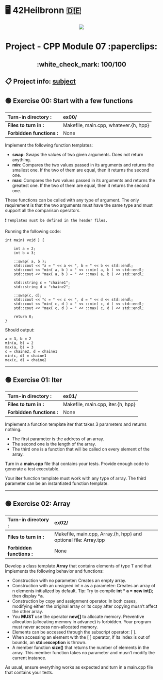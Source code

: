 # :desktop_computer: 42Heilbronn :de:

<p align="center">
  <img src="https://github.com/Tilek12/42-project-badges/blob/main/badges/cppm.png">
</p>

<h1 align="center">
 Project - CPP Module 07 :paperclips:
</h1>

<h2 align="center">
 :white_check_mark: 100/100
</h2>

## :clipboard: Project info: [subject](https://github.com/Tilek12/42HN-CPP_Module_07/blob/master/.git_docs/subject_cpp_07.pdf)

## :green_circle: **Exercise 00: Start with a few functions**

**Turn-in directory :**   | ex00/
|:---|:---|
**Files to turn in :**    | Makefile, main.cpp, whatever.{h, hpp}
**Forbidden functions :** | None

Implement the following function templates:

- **swap**: Swaps the values of two given arguments. Does not return anything.
- **min**: Compares the two values passed in its arguments and returns the smallest one. If the two of them are equal, then it returns the second one.
- **max**: Compares the two values passed in its arguments and returns the greatest one. If the two of them are equal, then it returns the second one.

These functions can be called with any type of argument. The only requirement is that the two arguments must have the same type and must support all the comparison operators.

:exclamation: `Templates must be defined in the header files.`

Running the following code:

```
int main( void ) {

    int a = 2;
    int b = 3;

    ::swap( a, b );
    std::cout << "a = " << a << ", b = " << b << std::endl;
    std::cout << "min( a, b ) = " << ::min( a, b ) << std::endl;
    std::cout << "max( a, b ) = " << ::max( a, b ) << std::endl;

    std::string c = "chaine1";
    std::string d = "chaine2";

    ::swap(c, d);
    std::cout << "c = " << c << ", d = " << d << std::endl;
    std::cout << "min( c, d ) = " << ::min( c, d ) << std::endl;
    std::cout << "max( c, d ) = " << ::max( c, d ) << std::endl;

    return 0;
}
```

Should output:

```
a = 3, b = 2
min(a, b) = 2
max(a, b) = 3
c = chaine2, d = chaine1
min(c, d) = chaine1
max(c, d) = chaine2
```

--------------------------------------------

## :green_circle: **Exercise 01: Iter**

**Turn-in directory :**   | ex01/
|:---|:---|
**Files to turn in :**    | Makefile, main.cpp, iter.{h, hpp}
**Forbidden functions :** | None

Implement a function template iter that takes 3 parameters and returns nothing.

- The first parameter is the address of an array.
- The second one is the length of the array.
- The third one is a function that will be called on every element of the array.

Turn in a **main.cpp** file that contains your tests. Provide enough code to generate a test executable.

Your **iter** function template must work with any type of array. The third parameter can be an instantiated function template.

--------------------------------------------

## :green_circle: **Exercise 02: Array**

**Turn-in directory :**   | ex02/
|:---|:---|
**Files to turn in :**    | Makefile, main.cpp, Array.{h, hpp} and optional file: Array.tpp
**Forbidden functions :** | None

Develop a class template **Array** that contains elements of type T and that implements the following behavior and functions:

- Construction with no parameter: Creates an empty array.
- Construction with an unsigned int n as a parameter: Creates an array of n elements initialized by default.
Tip: Try to compile **int \* a = new int()**; then display **\*a**.
- Construction by copy and assignment operator. In both cases, modifying either the original array or its copy after copying musn’t affect the other array.
- You **MUST** use the operator **new[]** to allocate memory. Preventive allocation (allocating memory in advance) is forbidden. Your program must never access non-allocated memory.
- Elements can be accessed through the subscript operator: [ ].
- When accessing an element with the [ ] operator, if its index is out of bounds, an **std::exception** is thrown.
- A member function **size()** that returns the number of elements in the array. This
member function takes no parameter and musn’t modify the current instance.

As usual, ensure everything works as expected and turn in a main.cpp file that contains your tests.

